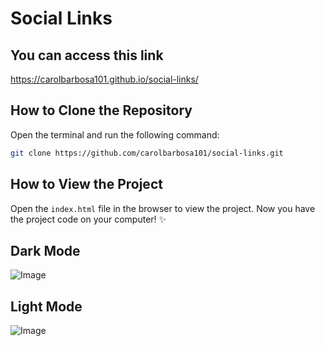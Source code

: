 # Social Links
## You can access this link
https://carolbarbosa101.github.io/social-links/
## How to Clone the Repository
Open the terminal and run the following command:
```sh
git clone https://github.com/carolbarbosa101/social-links.git
```
## How to View the Project
Open the `index.html` file in the browser to view the project.
Now you have the project code on your computer! ✨

## Dark Mode
![Image](https://github.com/user-attachments/assets/dbd8f433-b572-4512-b78b-002cb8d918c0)

## Light Mode
![Image](https://github.com/user-attachments/assets/b073a1b4-a98e-47eb-95c7-7fa63488c81f)
